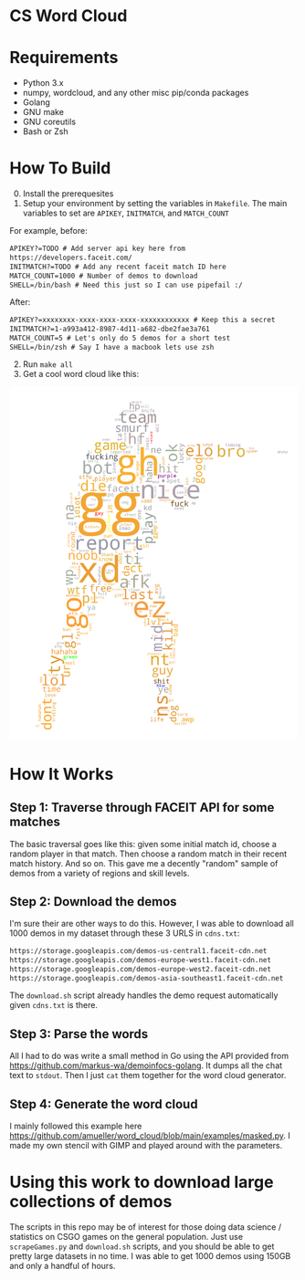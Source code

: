 # CS Word Cloud

# Requirements

* Python 3.x
* numpy, wordcloud, and any other misc pip/conda packages
* Golang
* GNU make
* GNU coreutils
* Bash or Zsh

# How To Build

0. Install the prerequesites
1. Setup your environment by setting the variables in `Makefile`. The main variables to set are `APIKEY`, `INITMATCH`, and `MATCH_COUNT`

For example, before:
```
APIKEY?=TODO # Add server api key here from https://developers.faceit.com/
INITMATCH?=TODO # Add any recent faceit match ID here 
MATCH_COUNT=1000 # Number of demos to download
SHELL=/bin/bash # Need this just so I can use pipefail :/
```

After:
```
APIKEY?=xxxxxxxx-xxxx-xxxx-xxxx-xxxxxxxxxxxx # Keep this a secret
INITMATCH?=1-a993a412-8987-4d11-a682-dbe2fae3a761 
MATCH_COUNT=5 # Let's only do 5 demos for a short test
SHELL=/bin/zsh # Say I have a macbook lets use zsh
```

2. Run `make all`
3. Get a cool word cloud like this:

![Drag Racing](rev0.png)

# How It Works

## Step 1: Traverse through FACEIT API for some matches

The basic traversal goes like this: given some initial match id, choose a random player in that match. Then choose a random match in their recent match history. And so on. This gave me a decently "random" sample of demos from a variety of regions and skill levels.

## Step 2: Download the demos

I'm sure their are other ways to do this. However, I was able to download all 1000 demos in my dataset through these 3 URLS in `cdns.txt`:

```
https://storage.googleapis.com/demos-us-central1.faceit-cdn.net
https://storage.googleapis.com/demos-europe-west1.faceit-cdn.net
https://storage.googleapis.com/demos-europe-west2.faceit-cdn.net
https://storage.googleapis.com/demos-asia-southeast1.faceit-cdn.net
```

The `download.sh` script already handles the demo request automatically given `cdns.txt` is there.

## Step 3: Parse the words

All I had to do was write a small method in Go using the API provided from https://github.com/markus-wa/demoinfocs-golang. It dumps all the chat text to `stdout`. Then I just `cat` them together for the word cloud generator.

## Step 4: Generate the word cloud

I mainly followed this example here https://github.com/amueller/word_cloud/blob/main/examples/masked.py. I made my own stencil with GIMP and played around with the parameters.

# Using this work to download large collections of demos

The scripts in this repo may be of interest for those doing data science / statistics on CSGO games on the general population. Just use `scrapeGames.py` and `download.sh` scripts, and you should be able to get pretty large datasets in no time. I was able to get 1000 demos using 150GB and only a handful of hours.
